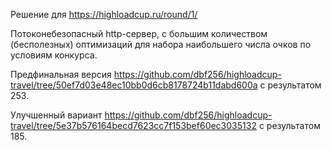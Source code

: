 Решение для https://highloadcup.ru/round/1/

Потоконебезопасный http-сервер, с большим количеством (бесполезных) оптимизаций для набора наибольшего числа очков по условиям конкурса.

Предфинальная версия https://github.com/dbf256/highloadcup-travel/tree/50ef7d03e48ec10bb0d6cb8178724b11dabd600a с результатом 253.

Улучшенный вариант https://github.com/dbf256/highloadcup-travel/tree/5e37b576164becd7623cc7f153bef60ec3035132 с результатом 185.
